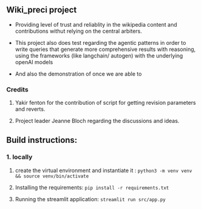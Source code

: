 ## Wiki_preci project

- Providing level of trust and reliablity in the wikipedia content and contributions withut relying on the central arbiters. 

- This project also does test regarding the agentic patterns in order to write queries that generate more comprehensive results with reasoning, using the frameworks (like langchain/ autogen) with the underlying openAI models

- And also the demonstration of once we are able to 


### Credits 
1. Yakir fenton for the contribution of script  for getting revision parameters and reverts.

2. Project leader Jeanne Bloch regarding the discussions and ideas.


## Build instructions:

### 1. locally

1. create the virtual environment and instantiate it : `python3 -m venv venv && source venv/bin/activate`

2. Installing the requirements: `pip install -r requirements.txt`

3. Running the streamlit application: `streamlit run src/app.py`